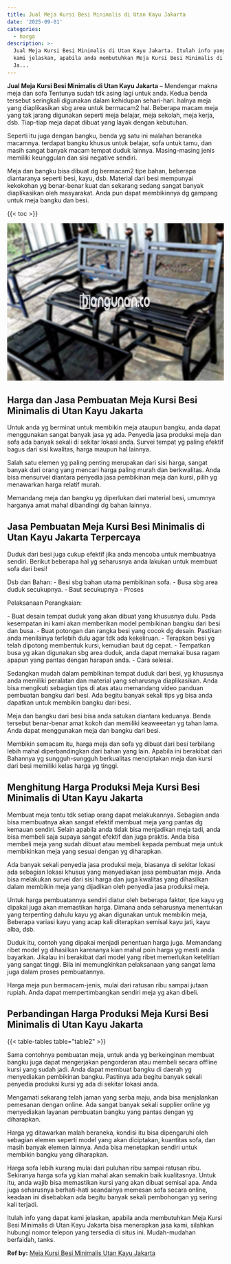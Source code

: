```yaml
---
title: Jual Meja Kursi Besi Minimalis di Utan Kayu Jakarta
date: '2025-09-01'
categories:
  - harga
description: >-
  Jual Meja Kursi Besi Minimalis di Utan Kayu Jakarta. Itulah info yang dapat
  kami jelaskan, apabila anda membutuhkan Meja Kursi Besi Minimalis di Utan Kayu
  Ja...
---
```


**Jual Meja Kursi Besi Minimalis di Utan Kayu Jakarta** – Mendengar makna meja dan sofa Tentunya sudah tdk asing lagi untuk anda. Kedua benda tersebut seringkali digunakan dalam kehidupan sehari-hari. halnya meja yang diaplikasikan sbg area untuk bermacam2 hal. Beberapa macam meja yang tak jarang digunakan seperti meja belajar, meja sekolah, meja kerja, dsb. Tiap-tiap meja dapat dibuat yang layak dengan kebutuhan.

Seperti itu juga dengan bangku, benda yg satu ini malahan beraneka macamnya. terdapat bangku khusus untuk belajar, sofa untuk tamu, dan masih sangat banyak macam tempat duduk lainnya. Masing-masing jenis memiliki keunggulan dan sisi negative sendiri.

Meja dan bangku bisa dibuat dg bermacam2 tipe bahan, beberapa diantaranya seperti besi, kayu, dsb. Material dari besi mempunyai kekokohan yg benar-benar kuat dan sekarang sedang sangat banyak diaplikasikan oleh masyarakat. Anda pun dapat membikinnya dg gampang untuk meja bangku dan besi.

{{< toc >}}

![Jual Meja Kursi Besi Minimalis di Utan Kayu Jakarta](/images/jual-meja-besi-murah20.png)

## Harga dan Jasa Pembuatan Meja Kursi Besi Minimalis di Utan Kayu Jakarta

Untuk anda yg berminat untuk membikin meja ataupun bangku, anda dapat menggunakan sangat banyak jasa yg ada. Penyedia jasa produksi meja dan sofa ada banyak sekali di sekitar lokasi anda. Survei tempat yg paling efektif bagus dari sisi kwalitas, harga maupun hal lainnya.

Salah satu elemen yg paling penting merupakan dari sisi harga, sangat banyak dari orang yang mencari harga paling murah dan berkwalitas. Anda bisa mensurvei diantara penyedia jasa pembikinan meja dan kursi, pilih yg menawarkan harga relatif murah.

Memandang meja dan bangku yg diperlukan dari material besi, umumnya harganya amat mahal dibandingi dg bahan lainnya.

## Jasa Pembuatan Meja Kursi Besi Minimalis di Utan Kayu Jakarta Terpercaya

Duduk dari besi juga cukup efektif jika anda mencoba untuk membuatnya sendiri. Berikut beberapa hal yg seharusnya anda lakukan untuk membuat sofa dari besi!

Dsb dan Bahan: - Besi sbg bahan utama pembikinan sofa. - Busa sbg area duduk secukupnya. - Baut secukupnya - Proses

Pelaksanaan Perangkaian:

\- Buat desain tempat duduk yang akan dibuat yang khususnya dulu. Pada kesempatan ini kami akan memberikan model pembikinan bangku dari besi dan busa. - Buat potongan dan rangka besi yang cocok dg desain. Pastikan anda menilainya terlebih dulu agar tdk ada kekeliruan. - Terapkan besi yg telah dipotong membentuk kursi, kemudian baut dg cepat. - Tempatkan busa yg akan digunakan sbg area duduk, anda dapat memakai busa ragam apapun yang pantas dengan harapan anda. - Cara selesai.

Sedangkan mudah dalam pembikinan tempat duduk dari besi, yg khususnya anda memiliki peralatan dan material yang seharusnya diaplikasikan. Anda bisa mengikuti sebagian tips di atas atau memandang video panduan pembuatan bangku dari besi. Ada begitu banyak sekali tips yg bisa anda dapatkan untuk membikin bangku dari besi.

Meja dan bangku dari besi bisa anda satukan diantara keduanya. Benda tersebut benar-benar amat kokoh dan memiliki keaweeetan yg tahan lama. Anda dapat menggunakan meja dan bangku dari besi.

Membikin semacam itu, harga meja dan sofa yg dibuat dari besi terbilang lebih mahal diperbandingkan dari bahan yang lain. Apabila ini berakibat dari Bahannya yg sungguh-sungguh berkualitas menciptakan meja dan kursi dari besi memiliki kelas harga yg tinggi.

## Menghitung Harga Produksi Meja Kursi Besi Minimalis di Utan Kayu Jakarta

Membuat meja tentu tdk setiap orang dapat melakukannya. Sebagian anda bisa membuatnya akan sangat efektif membuat meja yang pantas dg kemauan sendiri. Selain apabila anda tidak bisa menjadikan meja tadi, anda bisa membeli saja supaya sangat efektif dan juga praktis. Anda bisa membeli meja yang sudah dibuat atau membeli kepada pembuat meja untuk membikinkan meja yang sesuai dengan yg diharapkan.

Ada banyak sekali penyedia jasa produksi meja, biasanya di sekitar lokasi ada sebagian lokasi khusus yang menyediakan jasa pembuatan meja. Anda bisa melakukan survei dari sisi harga dan juga kwalitas yang dihasilkan dalam membikin meja yang dijadikan oleh penyedia jasa produksi meja.

Untuk harga pembuatannya sendiri diatur oleh beberapa faktor, tipe kayu yg dipakai juga akan memastikan harga. Dimana anda seharusnya menentukan yang terpenting dahulu kayu yg akan digunakan untuk membikin meja, Beberapa variasi kayu yang acap kali diterapkan semisal kayu jati, kayu alba, dsb.

Duduk itu, contoh yang dipakai menjadi penentuan harga juga. Memandang ribet model yg dihasilkan karenanya kian mahal poin harga yg mesti anda bayarkan. Jikalau ini berakibat dari model yang ribet memerlukan ketelitian yang sangat tinggi. Bila ini memungkinkan pelaksanaan yang sangat lama juga dalam proses pembuatannya.

Harga meja pun bermacam-jenis, mulai dari ratusan ribu sampai jutaan rupiah. Anda dapat mempertimbangkan sendiri meja yg akan dibeli.

## Perbandingan Harga Produksi Meja Kursi Besi Minimalis di Utan Kayu Jakarta

{{< table-tables table="table2" >}}

Sama contohnya pembuatan meja, untuk anda yg berkeinginan membuat bangku juga dapat mengerjakan pengorderan atau membeli secara offline kursi yang sudah jadi. Anda dapat membuat bangku di daerah yg menyediakan pembikinan bangku. Pastinya ada begitu banyak sekali penyedia produksi kursi yg ada di sekitar lokasi anda.

Mengamati sekarang telah jaman yang serba maju, anda bisa menjalankan pemesanan dengan online. Ada sangat banyak sekali supplier online yg menyediakan layanan pembuatan bangku yang pantas dengan yg diharapkan.

Harga yg ditawarkan malah beraneka, kondisi itu bisa dipengaruhi oleh sebagian elemen seperti model yang akan diciptakan, kuantitas sofa, dan masih banyak elemen lainnya. Anda bisa menetapkan sendiri untuk membikin bangku yang diharapkan.

Harga sofa lebih kurang mulai dari puluhan ribu sampai ratusan ribu. Sekiranya harga sofa yg kian mahal akan semakin baik kualitasnya. Untuk itu, anda wajib bisa memastikan kursi yang akan dibuat semisal apa. Anda juga seharusnya berhati-hati seandainya memesan sofa secara online, keadaan ini disebabkan ada begitu banyak sekali pembohongan yg sering kali terjadi.

Itulah info yang dapat kami jelaskan, apabila anda membutuhkan Meja Kursi Besi Minimalis di Utan Kayu Jakarta bisa menerapkan jasa kami, silahkan hubungi nomor telepon yang tersedia di situs ini. Mudah-mudahan berfaidah, tanks.

**Ref by:** [Meja Kursi Besi Minimalis Utan Kayu Jakarta](https://id.wikipedia.org/wiki/Meja)
